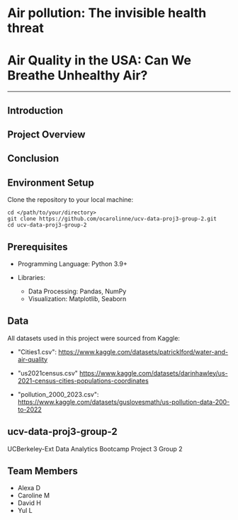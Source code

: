 # Air pollution: The invisible health threat
# Air Quality in the USA: Can We Breathe Unhealthy Air?
---

## Introduction



## Project Overview




## Conclusion




## Environment Setup

Clone the repository to your local machine:
```
cd </path/to/your/directory>
git clone https://github.com/ocarolinne/ucv-data-proj3-group-2.git
cd ucv-data-proj3-group-2
```

## Prerequisites
* Programming Language: Python 3.9+

* Libraries:

  * Data Processing: Pandas, NumPy
  * Visualization: Matplotlib, Seaborn


## Data

All datasets used in this project were sourced from Kaggle:

- "Cities1.csv": https://www.kaggle.com/datasets/patricklford/water-and-air-quality

- "us2021census.csv" https://www.kaggle.com/datasets/darinhawley/us-2021-census-cities-populations-coordinates

- "pollution_2000_2023.csv": https://www.kaggle.com/datasets/guslovesmath/us-pollution-data-200-to-2022


## ucv-data-proj3-group-2

UCBerkeley-Ext Data Analytics Bootcamp Project 3 Group 2

## Team Members
- Alexa D
- Caroline M
- David H
- Yul L